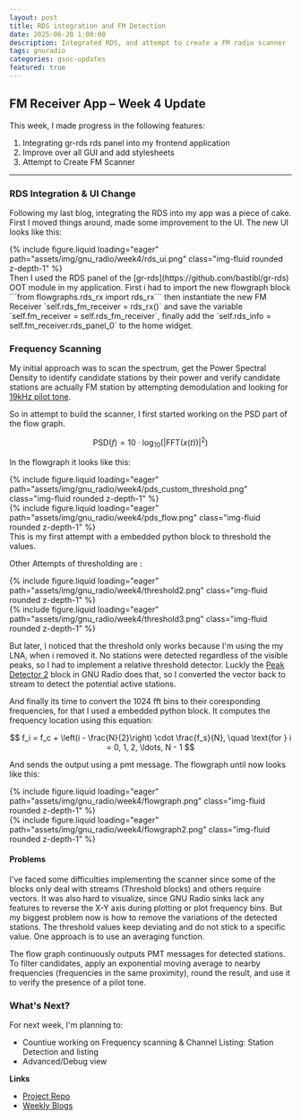 ```yaml
---
layout: post
title: RDS integration and FM Detection
date: 2025-06-20 1:00:00
description: Integrated RDS, and attempt to create a FM radio scanner
tags: gnuradio 
categories: gsoc-updates
featured: true
---
```


## FM Receiver App – Week 4 Update

This week, I made progress in the following features:

1. Integrating gr-rds rds panel into my frontend application
2. Improve over all GUI and add stylesheets
3. Attempt to Create FM Scanner

---

### RDS Integration & UI Change

Following my last blog, integrating the RDS into my app was a piece of cake. First I moved things around, made some improvement to the UI. The new UI looks like this:
<div class="row">
    <div class="col-sm mt-3 mt-md-0">
        {% include figure.liquid loading="eager" path="assets/img/gnu_radio/week4/rds_ui.png" class="img-fluid rounded z-depth-1" %}
    </div>
</div>
Then I used the RDS panel of the [gr-rds](https://github.com/bastibl/gr-rds) OOT module in my application. First i had to import the new flowgraph block ```from flowgraphs.rds_rx import rds_rx``` then instantiate the new FM Receiver `self.rds_fm_receiver = rds_rx()` and save the variable `self.fm_receiver = self.rds_fm_receiver`, finally add the `self.rds_info = self.fm_receiver.rds_panel_0` to the home widget.


### Frequency Scanning 
My initial approach was to scan the spectrum, get the Power Spectral Density to identify candidate stations by their power and verify candidate stations are actually FM station by attempting demodulation and looking for [19kHz pilot tone](https://en.wikipedia.org/wiki/Pilot_signal).

So in attempt to build the scanner, I first started working on the PSD part of the flow graph.

$$
\text{PSD}(f) = 10 \cdot \log_{10} \left( |\text{FFT}(x(t))|^2 \right)
$$

In the flowgraph it looks like this:
<div class="row">
    <div class="col-sm mt-3 mt-md-0">
        {% include figure.liquid loading="eager" path="assets/img/gnu_radio/week4/pds_custom_threshold.png" class="img-fluid rounded z-depth-1" %}
    </div>
        <div class="col-sm mt-3 mt-md-0">
        {% include figure.liquid loading="eager" path="assets/img/gnu_radio/week4/pds_flow.png" class="img-fluid rounded z-depth-1" %}
    </div>
</div>
This is my first attempt with a embedded python block to threshold the values. 

Other Attempts of thresholding are :
<div class="row">
    <div class="col-sm mt-3 mt-md-0">
        {% include figure.liquid loading="eager" path="assets/img/gnu_radio/week4/threshold2.png" class="img-fluid rounded z-depth-1" %}
    </div>
        <div class="col-sm mt-3 mt-md-0">
        {% include figure.liquid loading="eager" path="assets/img/gnu_radio/week4/threshold3.png" class="img-fluid rounded z-depth-1" %}
    </div>
</div>

But later, I noticed that the threshold only works because I'm using the my LNA, when i removed it. No stations were detected regardless of the visible peaks, so I had to implement a relative threshold detector. Luckly the [Peak Detector 2](https://wiki.gnuradio.org/index.php/Peak_Detector2) block in GNU Radio does that, so I converted the vector back to stream to detect the potential active stations.

And finally its time to convert the 1024 fft bins to their coresponding frequencies, for that I used a embedded python block. It computes the frequency location using this equation:

$$
f_i = f_c + \left(i - \frac{N}{2}\right) \cdot \frac{f_s}{N}, \quad \text{for } i = 0, 1, 2, \ldots, N - 1
$$

And sends the output using a pmt message. The flowgraph until now looks like this:
<div class="row">
    <div class="col-sm mt-3 mt-md-0">
        {% include figure.liquid loading="eager" path="assets/img/gnu_radio/week4/flowgraph.png" class="img-fluid rounded z-depth-1" %}
    </div>
        <div class="col-sm mt-3 mt-md-0">
        {% include figure.liquid loading="eager" path="assets/img/gnu_radio/week4/flowgraph2.png" class="img-fluid rounded z-depth-1" %}
    </div>
</div>

#### Problems

I've faced some difficulties implementing the scanner since some of the blocks only deal with streams (Threshold blocks) and others require vectors. It was also hard to visualize, since GNU Radio sinks lack any features to reverse the X-Y axis during plotting or plot frequency bins. But my biggest problem now is how to remove the variations of the detected stations. The threshold values keep deviating and do not stick to a specific value. One approach is to use an averaging function.

The flow graph continuously outputs PMT messages for detected stations. To filter candidates, apply an exponential moving average to nearby frequencies (frequencies in the same proximity), round the result, and use it to verify the presence of a pilot tone.

### What's Next?

For next week, I'm planning to:

- Countiue working on Frequency scanning & Channel Listing: Station Detection and listing
- Advanced/Debug view


**Links**

- [Project Repo](https://github.com/StudHamza/GNU-Radio-FM-App)
- [Weekly Blogs](https://studhamza.github.io/hamza-folio/blog/tag/gnuradio/)
